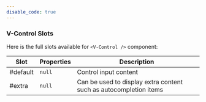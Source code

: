 ```yaml
---
disable_code: true
---
```


### V-Control Slots

Here is the full slots available for `<V-Control />` component:

| Slot     | Properties                          | Description                                                       |
| -------- | ----------------------------------- | ----------------------------------------------------------------- |
| #default | <span class="is-null">`null`</span> | Control input content                                             |
| #extra   | <span class="is-null">`null`</span> | Can be used to display extra content such as autocompletion items |
